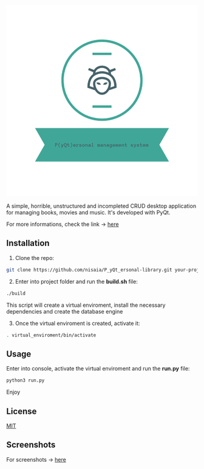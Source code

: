![logo](assets/images/logo_transparent.png)

A simple, horrible, unstructured and incompleted CRUD desktop application for managing books, movies and music. It's developed with PyQt.

For more informations, check the link -> [here](https://riverbankcomputing.com/software/pyqt)

## Installation

1. Clone the repo:

```bash
git clone https://github.com/nisaia/P_yQt_ersonal-library.git your-project-name
```

2. Enter into project folder and run the **build.sh** file:

```bash
./build
```

This script will create a virtual enviroment, install the necessary dependencies and create the database engine

3. Once the virtual enviroment is created, activate it:

```bash
. virtual_enviroment/bin/activate
```

## Usage

Enter into console, activate the virtual enviroment and run the **run.py** file:

```bash
python3 run.py
```

Enjoy

## License
[MIT](https://choosealicense.com/licenses/mit/)

## Screenshots

For screenshots -> [here](assets/screens/README.md)
